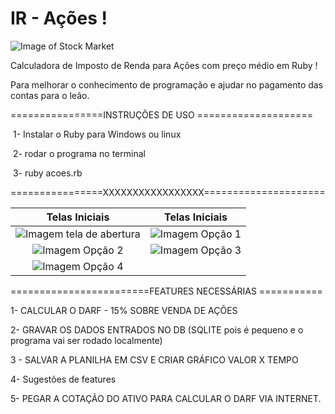# IR - Ações !

![Image of Stock Market](https://github.com/adalbertobrant/IRAcoes/blob/main/imagens/pexels-rodnae-productions-7947707(2).png)

Calculadora de Imposto de Renda para Ações com preço médio em Ruby !

Para melhorar o conhecimento de programação e ajudar no pagamento das contas para o leão.

================INSTRUÇÕES DE USO ====================

​		1- Instalar o Ruby para Windows ou linux

​		2- rodar o programa no terminal 

​		3- ruby acoes.rb

================XXXXXXXXXXXXXXXXX=====================

|                        Telas Iniciais                        |                        Telas Iniciais                        |
| :----------------------------------------------------------: | :----------------------------------------------------------: |
| ![Imagem tela de abertura](https://github.com/adalbertobrant/IRAcoes/blob/main/imagens/telaAberturaOpcao1.png) | ![Imagem Opção 1](https://github.com/adalbertobrant/IRAcoes/blob/main/imagens/Opcao1Selecionada.png) |
| ![Imagem Opção 2](https://github.com/adalbertobrant/IRAcoes/blob/main/imagens/Opcao2Selecionada.png) | ![Imagem Opção 3](https://github.com/adalbertobrant/IRAcoes/blob/main/imagens/Opcao3Selecionada.png) |
| ![Imagem Opção 4](https://github.com/adalbertobrant/IRAcoes/blob/main/imagens/Opcao4Selecionada.png) |                                                              |

========================FEATURES NECESSÁRIAS ===========

1- CALCULAR O DARF - 15% SOBRE VENDA DE AÇÕES

2- GRAVAR OS DADOS ENTRADOS NO DB (SQLITE pois é pequeno e o programa vai ser rodado localmente)

3 - SALVAR A PLANILHA EM CSV E CRIAR GRÁFICO VALOR X TEMPO

4-  Sugestões de features 

5- PEGAR A COTAÇÃO DO ATIVO PARA CALCULAR O DARF VIA INTERNET.

